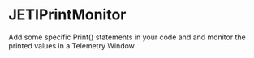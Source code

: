 # JETIPrintMonitor
Add some specific Print() statements in your code and and monitor the printed values in a Telemetry Window

